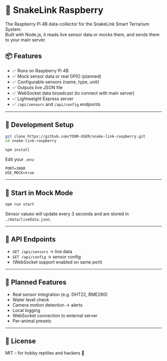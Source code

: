 # 🐍 SnakeLink Raspberry

The Raspberry Pi 4B data-collector for the SnakeLink Smart Terrarium System.  
Built with Node.js, it reads live sensor data or mocks them, and sends them to your main server.

## 📦 Features

- ✅ Runs on Raspberry Pi 4B
- ✅ Mock sensor data or real GPIO (planned)
- ✅ Configurable sensors (name, type, unit)
- ✅ Outputs live JSON file
- ✅ WebSocket data broadcast (to connect with main server)
- ✅ Lightweight Express server
- ✅ `/api/sensors` and `/api/config` endpoints

---

## 🧪 Development Setup

```bash
git clone https://github.com/YOUR-USER/snake-link-raspberry.git
cd snake-link-raspberry

npm install
```

Edit your `.env`:

```env
PORT=3000
USE_MOCK=true
```

---

## 🚀 Start in Mock Mode

```bash
npm run start
```

Sensor values will update every 3 seconds and are stored in `./data/liveData.json`.

---

## 🔌 API Endpoints

- `GET /api/sensors` → live data
- `GET /api/config` → sensor config
- (WebSocket support enabled on same port)

---

## 🧩 Planned Features

- Real sensor integration (e.g. DHT22, BME280)
- Water level check
- Camera motion detection → alerts
- Local logging
- WebSocket connection to external server
- Per-animal presets

---

## 📄 License

MIT – for hobby reptiles and hackers 🦎
